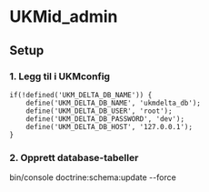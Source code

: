 # UKMid_admin

## Setup
### 1. Legg til i UKMconfig
```
if(!defined('UKM_DELTA_DB_NAME')) {
    define('UKM_DELTA_DB_NAME', 'ukmdelta_db');
    define('UKM_DELTA_DB_USER', 'root');
    define('UKM_DELTA_DB_PASSWORD', 'dev');
    define('UKM_DELTA_DB_HOST', '127.0.0.1');
}
```
### 2. Opprett database-tabeller
bin/console doctrine:schema:update --force
